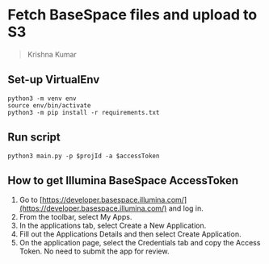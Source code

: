 # Fetch BaseSpace files and upload to S3
> Krishna Kumar

## Set-up VirtualEnv

```
python3 -m venv env
source env/bin/activate
python3 -m pip install -r requirements.txt
```

## Run script
```
python3 main.py -p $projId -a $accessToken
```

## How to get Illumina BaseSpace AccessToken

1. Go to [https://developer.basespace.illumina.com/](https://developer.basespace.illumina.com/) and log in.
2. From the toolbar, select My Apps.
3. In the applications tab, select Create a New Application.
4. Fill out the Applications Details and then select Create Application.
5. On the application page, select the Credentials tab and copy the Access Token. No need to submit the app for review.

